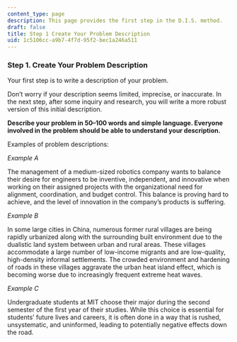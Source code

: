 ```yaml
---
content_type: page
description: This page provides the first step in the D.I.S. method.
draft: false
title: Step 1 Create Your Problem Description
uid: 1c5106cc-a9b7-4f7d-95f2-bec1a246a511
---
```

### **Step 1. Create Your Problem Description**

Your first step is to write a description of your problem.

Don’t worry if your description seems limited, imprecise, or inaccurate. In the next step, after some inquiry and research, you will write a more robust version of this initial description. 

**Describe your problem in 50–100 words and simple language. Everyone involved in the problem should be able to understand your description.**

Examples of problem descriptions: 

*Example A*

The management of a medium-sized robotics company wants to balance their desire for engineers to be inventive, independent, and innovative when working on their assigned projects with the organizational need for alignment, coordination, and budget control. This balance is proving hard to achieve, and the level of innovation in the company’s products is suffering.

*Example B*

In some large cities in China, numerous former rural villages are being rapidly urbanized along with the surrounding built environment due to the dualistic land system between urban and rural areas. These villages accommodate a large number of low-income migrants and are low-quality, high-density informal settlements. The crowded environment and hardening of roads in these villages aggravate the urban heat island effect, which is becoming worse due to increasingly frequent extreme heat waves.

*Example C*

Undergraduate students at MIT choose their major during the second semester of the first year of their studies. While this choice is essential for students’ future lives and careers, it is often done in a way that is rushed, unsystematic, and uninformed, leading to potentially negative effects down the road.